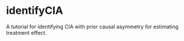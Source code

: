 # identifyCIA
A tutorial for identifying CIA with prior causal asymmetry for estimating treatment effect.
